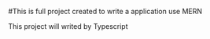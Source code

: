 #This is full project created to write a application use MERN

This project will writed by Typescript

